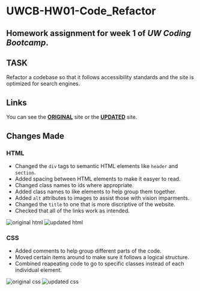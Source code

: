 # UWCB-HW01-Code_Refactor
Homework assignment for **week 1** of _UW Coding Bootcamp_.
---
## TASK
Refactor a codebase so that it follows accessibility standards and the site is optimized for search engines.

## Links
You can see the **[ORIGINAL](https://tomakpo.github.io/UWCB-HW01-Code_Refactor/original_site/)** site or the **[UPDATED](https://tomakpo.github.io/UWCB-HW01-Code_Refactor/updated_site/)** site.

## Changes Made
### HTML
- Changed the <code>div</code> tags to semantic HTML elements like <code>header</code> and <code>section</code>.
- Added spacing between HTML elements to make it easyer to read.
- Changed class names to ids where appropriate.
- Added class names to like elements to help group them together.
- Added <code>alt</code> attributes to images to assist those with vision imparments.
- Changed the <code>title</code> to one that is more discriptive of the website.
- Checked that all of the links work as intended.

![original html](./images/old_html.png) ![updated html](./images/new_html.png)

### CSS
- Added comments to help group different parts of the code.
- Moved certain items around to make sure it follows a logical structure. 
- Combined reapeating code to go to specific classes instead of each individual element.

![original css](./images/old_css.png) ![updated css](./images/new_css.png)
